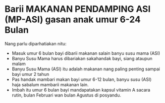 # Barii MAKANAN PENDAMPING ASI (MP-ASI) gasan anak umur 6-24 Bulan

Nang parlu diparhatiakan nitu: 

- Masuk umur 6 bulan bayi dibarii makanan salain banyu susu mama (ASI)
- Banyu Susu Mama harus dibariakan sakahandak bayi, siang ataupun malam
- Banyu Susu Mama (ASI) itu adalah makanan nang paling penting sampai bayi umur 2 tahun
- Pas handak mambari makan bayi umur 6-12 bulan, banyu susu (ASI) haja sabalum mambarii makanan lain.
- Imbah itu umur 6 bulan bayi mandapatakan kapsul vitamin A sacara rutin, bulan Februari wan bulan Agustus di posyandu.